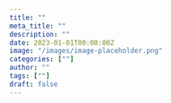 ```yaml
---
title: ""
meta_title: ""
description: ""
date: 2023-01-01T00:00:00Z
image: "/images/image-placeholder.png"
categories: [""]
author: ""
tags: [""]
draft: false
---
```

